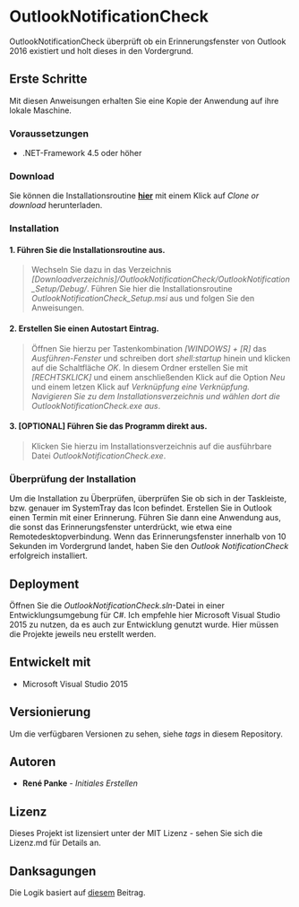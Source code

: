 # OutlookNotificationCheck

OutlookNotificationCheck überprüft ob ein Erinnerungsfenster von Outlook 2016 existiert und holt dieses in den Vordergrund.

## Erste Schritte

Mit diesen Anweisungen erhalten Sie eine Kopie der Anwendung auf ihre lokale Maschine.

### Voraussetzungen 

- .NET-Framework 4.5 oder höher

### Download

Sie können die Installationsroutine [**hier**](https://github.com/SVYSHE/OutlookNotificationCheckSetup "Download OutlookNotificationCheck") mit einem Klick auf *Clone  or download* herunterladen.

### Installation

#### 1. Führen Sie die Installationsroutine aus.

> Wechseln Sie dazu in das Verzeichnis *[Downloadverzeichnis]/OutlookNotificationCheck/OutlookNotification_Setup/Debug/*.
> Führen Sie hier die Installationsroutine *OutlookNotificationCheck_Setup.msi* aus und folgen Sie den Anweisungen.

#### 2. Erstellen Sie einen Autostart Eintrag.
	
> Öffnen Sie hierzu per Tastenkombination *[WINDOWS] + [R]* das *Ausführen-Fenster* und schreiben dort *shell:startup* hinein und klicken auf die Schaltfläche *OK*.
> In diesem Ordner erstellen Sie mit *[RECHTSKLICK]* und einem anschließenden Klick auf die Option *Neu* und einem letzen Klick auf *Verknüpfung eine Verknüpfung. Navigieren Sie zu dem Installationsverzeichnis und wählen dort die *OutlookNotificationCheck.exe* aus*.

#### 3. [OPTIONAL] Führen Sie das Programm direkt aus.
> Klicken Sie hierzu im Installationsverzeichnis auf die ausführbare Datei *OutlookNotificationCheck.exe*.

### Überprüfung der Installation

Um die Installation zu Überprüfen, überprüfen Sie ob sich in der Taskleiste, bzw. genauer im SystemTray das Icon befindet.
Erstellen Sie in Outlook einen Termin mit einer Erinnerung. 
Führen Sie dann eine Anwendung aus, die sonst das Erinnerungsfenster unterdrückt, wie etwa eine Remotedesktopverbindung. 
Wenn das Erinnerungsfenster innerhalb von 10 Sekunden im Vordergrund landet, haben Sie den *Outlook NotificationCheck* erfolgreich installiert.

## Deployment

Öffnen Sie die *OutlookNotificationCheck.sln*-Datei in einer Entwicklungsumgebung für C#. Ich empfehle hier Microsoft Visual Studio 2015 zu nutzen, da es auch zur Entwicklung genutzt wurde. Hier müssen die Projekte jeweils neu erstellt werden.

## Entwickelt mit

- Microsoft Visual Studio 2015

## Versionierung

Um die verfügbaren Versionen zu sehen, siehe *tags* in diesem Repository.

## Autoren

- **René Panke** - *Initiales Erstellen*

## Lizenz

Dieses Projekt ist lizensiert unter der MIT Lizenz - sehen Sie sich die Lizenz.md für Details an.

## Danksagungen

Die Logik basiert auf [diesem](https://stackoverflow.com/questions/23941123/how-do-you-make-an-outlook-reminder-popup-on-top-of-other-windows "stackoverflow: How do you make an outlook reminder popup on top of other windows
") Beitrag.
